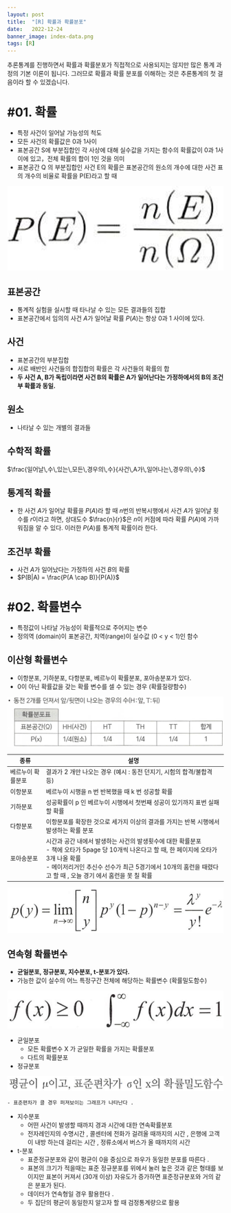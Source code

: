 ```yaml
---
layout: post
title:  "[R] 확률과 확률분포"
date:   2022-12-24
banner_image: index-data.png
tags: [R]
---
```


추론통계를 진행하면서 확률과 확률분포가 직접적으로 사용되지는 않지만 많은 통계 과정의 기본 이론이 됩니다. 그러므로 확률과 확률 분포를 이해하는 것은 추론통계의 첫 걸음이라 할 수 있겠습니다.



# #01. 확률

- 특정 사건이 일어날 가능성의 척도
- 모든 사건의 확률값은 0과 1사이
- 표본공간 S에 부분집합인 각 사상에 대해 실수값을 가지는 함수의 확률값이 0과 1사이에 있고，전체 확률의 합이 1인 것을 의미
- 표본공간 Q 의 부분집합인 사건 E의 확률은 표본공간의 원소의 개수에 대한 사건 표의 개수의 비율로 확률을 P(E)라고 할 때

![/images/2022/1224/img1.png](/images/2022/1224/img1.png)

## 표본공간

- 통계적 실험을 실시할 때 타나날 수 있는 모든 결과들의 집합
- 표본공간에서 임의의 사건 $A$가 일어날 확률 $P(A)$는 항상 0과 1 사이에 있다.

## 사건

- 표본공간의 부분집합
- 서로 배반인 사건들의 합집합의 확률은 각 사건들의 확률의 합
- **두 사건 A, B가 독립이라면 사건 B의 확률은 A가 일어난다는 가정하에서의 B의 조건부 확률과 동일.**

## 원소

- 나타날 수 있는 개별의 결과들

## 수학적 확률

$\frac{일어날\,수\,있는\,모든\,경우의\,수}{사건\,A가\,일어나는\,경우의\,수}$

## 통계적 확률

- 한 사건 $A$가 일어날 확률을 $P(A)$라 할 때 $n$번의 반복시행에서 사건 $A$가 일어날 횟수를 $r$이라고 하면, 상대도수 $\frac{n}{r}$은 $n$이 커점에 따라 확률 $P(A)$에 가까워짐을 알 수 있다. 이러한 $P(A)$를 통계적 확률이라 한다.

## 조건부 확률

- 사건 $A$가 일어났다는 가정하의 사건 $B$의 확률
- $P(B|A) = \frac{P(A \cap B)}{P(A)}$

# #02. 확률변수

- 특정값이 나타날 가능성이 확률적으로 주어지는 변수
- 정의역 (domain)이 표본공간, 치역(range)이 실수값 (0 < y < 1)인 함수

## 이산형 확률변수

- 이항분포, 기하분포, 다항분포, 베르누이 확률분포, 포아송분포가 있다.
- 0이 아닌 확률값을 갖는 확률 변수를 셀 수 있는 경우 (확률질량함수)

![/images/2022/1224/img2.png](/images/2022/1224/img2.png)

| 종류              | 설명                                                                                                                                                                                                                                                           |
| ----------------- | -------------------------------------------------------------------------------------------------------------------------------------------------------------------------------------------------------------------------------------------------------------- |
| 베르누이 확률분포 | 결과가 2 개만 나오는 경우 (예시 : 동전 던지기, 시험의 합격/불합격 등)                                                                                                                                                                                          |
| 이항분포          | 베르누이 시행을 n 번 반복했을 때 k 번 성공할 확률                                                                                                                                                                                                              |
| 기하분포          | 성공확률이 p 인 베르누이 시행에서 첫번째 성공이 있기까지 표번 실패할 확률                                                                                                                                                                                      |
| 다항분포          | 이항분포를 확장한 것으로 세가지 이상의 결과를 가지는 반복 시행에서 발생하는 확률 분포                                                                                                                                                                          |
| 포아송분포        | 시간과 공간 내에서 발생하는 사건의 발생횟수에 대한 확률분포<br/>- 책에 오타가 5page 당 10개씩 나온다고 할 때, 한 페이지에 오타가 3개 나올 확률<br/>- 메이저리거인 추신수 선수가 최근 5경기에서 10개의 홈런을 때렸다고 할 때 , 오늘 경기 에서 홈런을 못 칠 확률 |

![/images/2022/1224/img3.png](/images/2022/1224/img3.png)


## 연속형 확률변수

- **균일분포, 정규분포, 지수분포, t-분포가 있다.**
- 가능한 값이 실수의 어느 특정구간 전체에 해당하는 확률변수 (확률밀도함수)

![/images/2022/1224/img4.png](/images/2022/1224/img4.png)

- 균일분포
    - 모든 확률변수 X 가 균일한 확률을 가지는 확률분포
    - 다트의 확률분포
- 정규분포

![/images/2022/1224/img5.png](/images/2022/1224/img5.png)

    - 표준편차가 클 경우 퍼져보이는 그래프가 나타난다 .
- 지수분포
    - 어떤 사건이 발생할 때까지 경과 시간에 대한 연속확률분포
    - 전자레인지의 수명시간 , 콜센터에 전화가 걸려올 때까지의 시간 , 은행에 고객이 내방 하는데 걸리는 시간 , 정류소에서 버스가 올 때까지의 시간
- t-분포
    - 표준정규분포와 같이 평균이 0을 중심으로 좌우가 동일한 분포를 따른다 .
    - 표본의 크기가 적을때는 표준 정규분포를 위에서 눌러 높은 것과 같은 형태를 보이지만 표본이 커져서 (30개 이상) 자유도가 증가하면 표준정규분포와 거의 같은 분포가 된다.
    - 데이터가 연속형일 경우 활용한다 .
    - 두 집단의 평균이 동일한지 알고자 할 때 검정통계량으로 활용